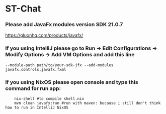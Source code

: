 # ST-Chat
### Please add JavaFx modules version SDK 21.0.7
https://gluonhq.com/products/javafx/

### If you using IntelliJ please go to Run -> Edit Configurations -> Modify Options -> Add VM Options and add this line
```text
--module-path path/to/your-sdk-jfx --add-modules javafx.controls,javafx.fxml
```

### If you using NixOS please open console and type this command for run app:
```shell
    nix-shell #to compile shell.nix
    mvn clean javafx:run #run with maven: because i still don't think how to run in IntelliJ NixOS
```
